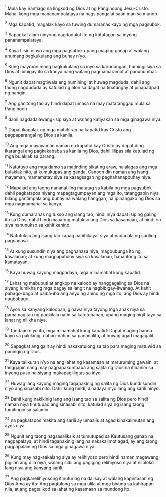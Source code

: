 <sup>1</sup>
Mula kay Santiago na lingkod ng Dios at ng Panginoong Jesu-Cristo. Mahal kong mga mananampalataya na nagsipangalat saan man sa mundo.

<sup>2</sup>
Mga kapatid, magalak kayo sa tuwing dumaranas kayo ng mga pagsubok. 

<sup>3</sup>
Sapagkat alam ninyong nagdudulot ito ng katatagan sa inyong pananampalataya. 

<sup>4</sup>
Kaya tiisin ninyo ang mga pagsubok upang maging ganap at walang anumang pagkukulang ang buhay nʼyo. 

<sup>5</sup>
Kung mayroon mang nagkukulang sa inyo sa karunungan, humingi siya sa Dios at ibibigay ito sa kanya nang walang pagmamaramot at panunumbat. 

<sup>6</sup>
Ngunit dapat magtiwala ang humihingi at huwag magduda, dahil ang taong nagdududa ay katulad ng alon sa dagat na tinatangay at pinapadpad ng hangin. 

<sup>7</sup>
Ang ganitong tao ay hindi dapat umasa na may matatanggap mula sa Panginoon 

<sup>8</sup>
dahil nagdadalawang-isip siya at walang katiyakan sa mga ginagawa niya.

<sup>9</sup>
Dapat ikagalak ng mga mahihirap na kapatid kay Cristo ang pagpaparangal ng Dios sa kanila. 

<sup>10</sup>
Ang mga mayayaman naman na kapatid kay Cristo ay dapat ding ikarangal ang pagkakababa sa kanila ng Dios, dahil lilipas sila katulad ng mga bulaklak sa parang. 

<sup>11</sup>
Natutuyo ang mga damo sa matinding sikat ng araw, nalalagas ang mga bulaklak nito, at kumukupas ang ganda. Ganoon din naman ang isang mayaman, mamamatay siya sa kasagsagan ng paghahanapbuhay niya.

<sup>12</sup>
Mapalad ang taong nananatiling matatag sa kabila ng mga pagsubok dahil pagkatapos niyang mapagtagumpayan ang mga ito, tatanggapin niya bilang gantimpala ang buhay na walang hanggan, na ipinangako ng Dios sa mga nagmamahal sa kanya. 

<sup>13</sup>
Kung dumaranas ng tukso ang isang tao, hindi niya dapat isiping galing ito sa Dios, dahil hindi maaaring matukso ang Dios sa kasamaan, at hindi rin siya nanunukso sa kahit kanino. 

<sup>14</sup>
Natutukso ang isang tao kapag nahihikayat siya at nadadala ng sariling pagnanasa. 

<sup>15</sup>
At kung susundin niya ang pagnanasa niya, magbubunga ito ng kasalanan; at kung magpapatuloy siya sa kasalanan, hahantong ito sa kamatayan. 

<sup>16</sup>
Kaya huwag kayong magpadaya, mga minamahal kong kapatid. 

<sup>17</sup>
Lahat ng mabubuti at angkop na kaloob ay nanggagaling sa Dios na siyang lumikha ng mga bagay sa langit na nagbibigay-liwanag. At kahit pabago-bago at paiba-iba ang anyo ng anino ng mga ito, ang Dios ay hindi nagbabago. 

<sup>18</sup>
Ayon sa kanyang kalooban, ginawa niya tayong mga anak niya sa pamamagitan ng pagkilala natin sa katotohanan, upang maging higit tayo sa lahat ng nilikha niya.

<sup>19</sup>
Tandaan nʼyo ito, mga minamahal kong kapatid: Dapat maging handa kayo sa pakikinig, dahan-dahan sa pananalita, at huwag agad magagalit. 

<sup>20</sup>
Sapagkat ang galit ay hindi nakakatulong sa tao para maging matuwid sa paningin ng Dios. 

<sup>21</sup>
Kaya talikuran nʼyo na ang lahat ng kasamaan at maruruming gawain, at tanggapin nang may pagpapakumbaba ang salita ng Dios na itinanim sa inyong puso na siyang makapagliligtas sa inyo. 

<sup>22</sup>
Huwag lang kayong maging tagapakinig ng salita ng Dios kundi sundin nʼyo ang sinasabi nito. Dahil kung hindi, dinadaya nʼyo lang ang sarili ninyo. 

<sup>23</sup>
Dahil kung nakikinig lang ang isang tao sa salita ng Dios pero hindi naman niya tinutupad ang sinasabi nito, katulad siya ng isang taong tumitingin sa salamin 

<sup>24</sup>
na pagkatapos makita ang sarili ay umaalis at agad kinakalimutan ang ayos niya. 

<sup>25</sup>
Ngunit ang taong nagsasaliksik at tumutupad sa Kautusang ganap na nagpapalaya, at hindi tagapakinig lang na nakakalimot agad, ay ang taong pagpapalain ng Dios sa mga ginagawa niya. 

<sup>26</sup>
Kung may nag-aakalang siya ay relihiyoso pero hindi naman magawang pigilan ang dila niya, walang silbi ang pagiging relihiyoso niya at niloloko lang niya ang kanyang sarili. 

<sup>27</sup>
Ang pagkarelihiyosong itinuturing na dalisay at walang kapintasan ng Dios Ama ay ito: Ang pagtulong sa mga ulila at mga biyuda sa kahirapan nila, at ang pagtalikod sa lahat ng kasamaan sa mundong ito.